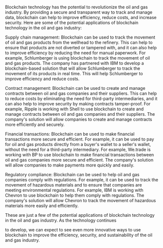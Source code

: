 Blockchain technology has the potential to revolutionize the oil and gas industry. By providing a secure and transparent way to track and
manage data, blockchain can help to improve efficiency, reduce costs, and increase security.
Here are some of the potential applications of blockchain technology in the oil and gas industry:

Supply chain management: Blockchain can be used to track the movement of oil and gas products from the wellhead to the refinery. This can 
help to ensure that products are not diverted or tampered with, and it can also help to improve efficiency by reducing the need for manual
paperwork.
For example, Schlumberger is using blockchain to track the movement of oil and gas products. The company has partnered with IBM to develop 
a blockchain-based solution that will allow Schlumberger to track the movement of its products in real time. This will help Schlumberger to
improve 
efficiency and reduce costs.

Contract management: Blockchain can be used to create and manage contracts between oil and gas companies and their suppliers. This can help 
to reduce costs by eliminating the need for third-party intermediaries, and it can also help to improve security by making contracts 
tamper-proof.
For example, Ripple is working with Shell to use blockchain to create and manage contracts between oil and gas companies and their 
suppliers. The company's solution will allow companies to create and manage contracts more efficiently and securely.

Financial transactions: Blockchain can be used to make financial transactions more secure and efficient. For example, it can be used to 
pay for oil and gas products directly from a buyer's wallet to a seller's wallet, without the need for a third-party intermediary.
For example, We.trade is working with BP to use blockchain to make financial transactions between oil and gas companies more secure and 
efficient. The company's solution will allow companies to make payments more quickly and easily.

Regulatory compliance: Blockchain can be used to help oil and gas companies comply with regulations. For example, it can be used to track 
the movement of hazardous materials and to ensure that companies are meeting environmental regulations.
For example, IBM is working with Chevron to use blockchain to help them comply with regulations. The company's solution will allow 
Chevron to track the movement of hazardous materials more easily and efficiently.

These are just a few of the potential applications of blockchain technology in the oil and gas industry. As the technology continues


to develop, we can expect to see even more innovative ways to use blockchain to improve the efficiency, security, and sustainability of 
the oil and gas industry.

